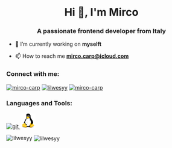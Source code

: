 <h1 align="center">Hi 👋, I'm Mirco</h1>
<h3 align="center">A passionate frontend developer from Italy</h3>

- 🔭 I’m currently working on **myselft**

- 📫 How to reach me **mirco.carp@icloud.com**

<h3 align="left">Connect with me:</h3>
<p align="left">
<a href="https://linkedin.com/in/mirco-carp" target="blank"><img align="center" src="https://raw.githubusercontent.com/rahuldkjain/github-profile-readme-generator/master/src/images/icons/Social/linked-in-alt.svg" alt="mirco-carp" height="30" width="40" /></a>
<a href="https://instagram.com/lilwesyy" target="blank"><img align="center" src="https://raw.githubusercontent.com/rahuldkjain/github-profile-readme-generator/master/src/images/icons/Social/instagram.svg" alt="lilwesyy" height="30" width="40" /></a>
<a href="https://www.behance.net/mirco-carp" target="blank"><img align="center" src="https://raw.githubusercontent.com/rahuldkjain/github-profile-readme-generator/master/src/images/icons/Social/behance.svg" alt="mirco-carp" height="30" width="40" /></a>
</p>

<h3 align="left">Languages and Tools:</h3>
<p align="left"> <a href="https://git-scm.com/" target="_blank" rel="noreferrer"> <img src="https://www.vectorlogo.zone/logos/git-scm/git-scm-icon.svg" alt="git" width="40" height="40"/> </a> <a href="https://www.linux.org/" target="_blank" rel="noreferrer"> <img src="https://raw.githubusercontent.com/devicons/devicon/master/icons/linux/linux-original.svg" alt="linux" width="40" height="40"/> </a> </p>

<p><img align="left" src="https://github-readme-stats.vercel.app/api/top-langs?username=lilwesyy&show_icons=true&locale=en&layout=compact" alt="lilwesyy" /></p>

<p>&nbsp;<img align="center" src="https://github-readme-stats.vercel.app/api?username=lilwesyy&show_icons=true&locale=en" alt="lilwesyy" /></p>
